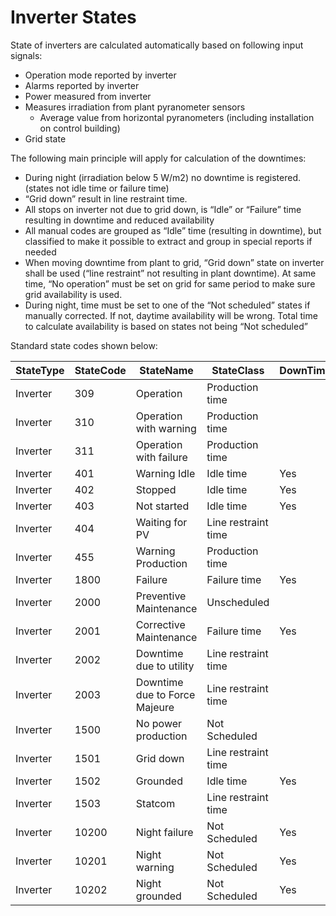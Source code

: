 # Inverter States

State of inverters are calculated automatically based on following input signals:
- Operation mode reported by inverter
- Alarms reported by inverter
- Power measured from inverter
- Measures irradiation from plant pyranometer sensors
    - Average value from horizontal pyranometers (including installation on control building)
- Grid state

The following main principle will apply for calculation of the downtimes:
- During night (irradiation below 5 W/m2) no downtime is registered. (states not idle time or failure time)
- “Grid down” result in line restraint time.
- All stops on inverter not due to grid down, is “Idle” or “Failure” time resulting in downtime and reduced availability 
- All manual codes are grouped as “Idle” time (resulting in downtime), but classified to make it possible to extract and group in special reports if needed
- When moving downtime from plant to grid, “Grid down” state on inverter shall be used (“line restraint” not resulting in plant downtime). At same time, “No operation” must be set on grid for same period to make sure grid availability is used. 
- During night, time must be set to one of the “Not scheduled” states if manually corrected. If not, daytime availability will be wrong. Total time to calculate availability is based on states not being “Not scheduled”

Standard state codes shown below:

|StateType|StateCode|StateName|StateClass|DownTime|
|------------|---------|---------|---------|---------|
|Inverter|	309	|Operation|	Production time||
|Inverter|	310	|Operation with warning|Production time||
|Inverter|	311	|Operation with failure|Production time||
|Inverter|	401	|Warning Idle|	Idle time|Yes|
|Inverter|	402	|Stopped	|Idle time|Yes|
|Inverter|	403	|Not started	|Idle time|Yes|
|Inverter|	404	|Waiting for PV	|Line restraint time||
|Inverter|	455	|Warning Production	|Production time||
|Inverter|	1800	|Failure	|Failure time|Yes|
|Inverter|	2000	|Preventive Maintenance	|Unscheduled||
|Inverter|	2001	|Corrective Maintenance	|Failure time|Yes|
|Inverter|	2002	|Downtime due to utility	|Line restraint time||
|Inverter|	2003	|Downtime due to Force Majeure	|Line restraint time||
|Inverter|	1500	|No power production	|Not Scheduled||
|Inverter|	1501	|Grid down	|Line restraint time||
|Inverter|	1502	|Grounded	|Idle time|Yes|
|Inverter|	1503	|Statcom	|Line restraint time||
|Inverter|	10200	|Night failure	|Not Scheduled|Yes|
|Inverter|	10201	|Night warning	|Not Scheduled|Yes| 
|Inverter|	10202	|Night grounded	|Not Scheduled|Yes|

 